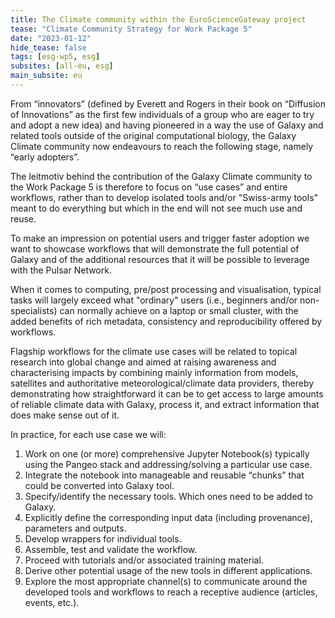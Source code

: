 ```yaml
---
title: The Climate community within the EuroScienceGateway project
tease: "Climate Community Strategy for Work Package 5"
date: "2023-01-12"
hide_tease: false
tags: [esg-wp5, esg]
subsites: [all-eu, esg]
main_subsite: eu
---
```



From “innovators” (defined by Everett and Rogers in their book on “Diffusion of Innovations” as the first few individuals of a group who are eager to try and adopt a new idea) and having pioneered in a way the use of Galaxy and related tools outside of the original computational biology, the Galaxy Climate community now endeavours to reach the following stage, namely “early adopters”.

The leitmotiv behind the contribution of the Galaxy Climate community to the Work Package 5 is therefore to focus on “use cases” and entire workflows, rather than to develop isolated tools and/or "Swiss-army tools" meant to do everything but which in the end will not see much use and reuse.

To make an impression on potential users and trigger faster adoption we want to showcase workflows that will demonstrate the full potential of Galaxy and of the additional resources that it will be possible to leverage with the Pulsar Network.

When it comes to computing, pre/post processing and visualisation, typical tasks will largely exceed what "ordinary" users (i.e., beginners and/or non-specialists) can normally achieve on a laptop or small cluster, with the added benefits of rich metadata, consistency and reproducibility offered by workflows.

Flagship workflows for the climate use cases will be related to topical research into global change and aimed at raising awareness and characterising impacts by combining mainly information from models, satellites and authoritative meteorological/climate data providers, thereby demonstrating how straightforward it can be to get access to large amounts of reliable climate data with Galaxy, process it, and extract information that does make sense out of it.


In practice, for each use case we will:

1.    Work on one (or more) comprehensive Jupyter Notebook(s) typically using the Pangeo stack and addressing/solving a particular use case.
2.    Integrate the notebook into manageable and reusable “chunks” that could be converted into Galaxy tool.
3.    Specify/identify the necessary tools. Which ones need to be added to Galaxy.
4.    Explicitly define the corresponding input data (including provenance), parameters and outputs.
5.    Develop wrappers for individual tools.
6.    Assemble, test and validate the workflow.
7.    Proceed with tutorials and/or associated training material.
8.    Derive other potential usage of the new tools in different applications.
9.    Explore the most appropriate channel(s) to communicate around the developed tools and workflows to reach a receptive audience (articles, events, etc.).
